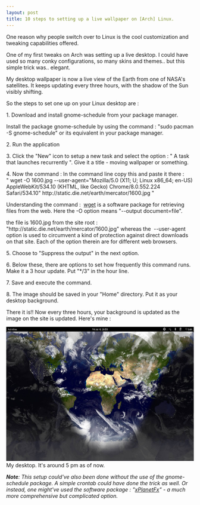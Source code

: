 ```yaml
---
layout: post
title: 10 steps to setting up a live wallpaper on [Arch] Linux.
---
```

<p>One reason why people switch over to Linux is the cool customization and tweaking capabilities offered.</p>
<p>One of my first tweaks on Arch was setting up a live desktop. I could have used so many conky configurations, so many skins and themes.. but this simple trick was.. elegant.</p>
<p>My desktop wallpaper is now a live view of the Earth from one of NASA's satellites. It keeps updating every three hours, with the shadow of the Sun visibly shifting.</p>
<p>So the steps to set one up on your Linux desktop are :</p>
<p>1. Download and install gnome-schedule from your package manager.</p>
<p>Install the package gnome-schedule by using the command : "sudo pacman -S gnome-schedule" or its equivalent in your package manager.</p>
<p>2. Run the application</p>
<p>3. Click the "New" icon to setup a new task and select the option : " A task that launches recurrently ". Give it a title - moving wallpaper or something.</p>
<p>4. Now the command : In the command line copy this and paste it there : " wget -O 1600.jpg --user-agent="Mozilla/5.0 (X11; U; Linux x86_64; en-US) AppleWebKit/534.10 (KHTML, like Gecko) Chrome/8.0.552.224 Safari/534.10" http://static.die.net/earth/mercator/1600.jpg "</p>
<p>Understanding the command :  <a title="GNU - wget" href="http://www.gnu.org/software/wget/" target="_blank">wget</a> is a software package for retrieving files from the web. Here the -O option means "--output document=file".</p>
<p>the file is 1600.jpg from the site root : "http://static.die.net/earth/mercator/1600.jpg" whereas the  --user-agent option is used to circumvent a kind of protection against direct downloads on that site. Each of the option therein are for different web browsers.</p>
<p>5. Choose to "Suppress the output" in the next option.</p>
<p>6. Below these, there are options to set how frequently this command runs. Make it a 3 hour update. Put "*/3" in the hour line.</p>
<p>7. Save and execute the command.</p>
<p>8. The image should be saved in your "Home" directory. Put it as your desktop background.</p>
<p>There it is!! Now every three hours, your background is updated as the image on the site is updated. Here's mine :</p>
<p><a href="http://uditsaxena.files.wordpress.com/2012/07/screenshot-from-2012-07-06-165327.png"><img class="size-full wp-image-167" title="Screenshot from 2012-07-06 16:53:27" src="/images/assets/screenshot-from-2012-07-06-165327.png" alt="@5 pm." width="640" height="359" /></a> My desktop. It's around 5 pm as of now.</p>
<p><em><strong>Note</strong>: This setup could've also been done without the use of the gnome-schedule package. A simple crontab could have done the trick as well. Or instead, one might've used the software package : "<a href="http://mein-neues-blog.de/xplanetfx/" target="_blank">xPlanetFx</a>" - a much more comprehensive but complicated option.</em></p>

